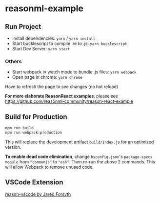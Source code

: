 # reasonml-example

## Run Project

- Install dependencies: `yarn` / `yarn install`
- Start bucklescript to compile .re to .js: `yarn bucklescript`
- Start Dev Server: `yarn start`

### Others

- Start webpack in watch mode to bundle .js files: `yarn webpack`
- Open page in chrome: `yarn chrome`

Have to refresh the page to see changes (no hot reload)

**For more elaborate ReasonReact examples**, please see https://github.com/reasonml-community/reason-react-example

## Build for Production

```sh
npm run build
npm run webpack:production
```

This will replace the development artifact `build/Index.js` for an optimized version.

**To enable dead code elimination**, change `bsconfig.json`'s `package-specs` `module` from `"commonjs"` to `"es6"`. Then re-run the above 2 commands. This will allow Webpack to remove unused code.

## VSCode Extension

[reason-vscode by Jared Forsyth](https://marketplace.visualstudio.com/items?itemName=jaredly.reason-vscode)

